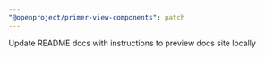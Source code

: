 ```yaml
---
"@openproject/primer-view-components": patch
---
```


Update README docs with instructions to preview docs site locally
